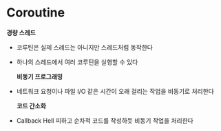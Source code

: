 # Coroutine

**경량 스레드**

- 코루틴은 실제 스레드는 아니지만 스레드처럼 동작한다
- 하나의 스레드에서 여러 코루틴을 실행할 수 있다

  **비동기 프로그래밍**

- 네트워크 요청이나 파일 I/O 같은 시간이 오래 걸리는 작업을 비동기로 처리한다

  **코드 간소화**

- Callback Hell 피하고 순차적 코드를 작성하듯 비동기 작업을 처리한다
